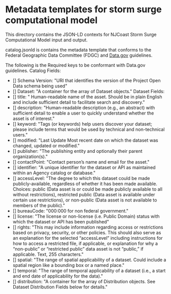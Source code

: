 # Metadata templates for storm surge computational model

This directory contains the JSON-LD contexts for NJCoast Storm Surge Computational Model input and output.

catalog.jsonld is contains the metadata template that conforms to the Federal Geographic Data Committee (FDGC) and [Data.gov](https://project-open-data.cio.gov/v1.1/schema/) guidelines.

The following is the Required keys to be conformant with Data.gov guidelines.
Catalog Fields:
- [] Schema Version: "URI that identifies the version of the Project Open Data schema being used"
- [] Dataset: "A container for the array of Dataset objects."
Dataset Fields:
- [] title: "	Human-readable name of the asset. Should be in plain English and include sufficient detail to facilitate search and discovery."
- [] description: "Human-readable description (e.g., an abstract) with sufficient detail to enable a user to quickly understand whether the asset is of interest."
- [] keyword: "Tags (or keywords) help users discover your dataset; please include terms that would be used by technical and non-technical users."
- [] modified: "Last Update	Most recent date on which the dataset was changed, updated or modified."
- [] publisher: "The publishing entity and optionally their parent organization(s)."
- [] contactPoint: "Contact person’s name and email for the asset."
- [] identifier: "A unique identifier for the dataset or API as maintained within an Agency catalog or database."
- [] accessLevel: "The degree to which this dataset could be made publicly-available, regardless of whether it has been made available. Choices: public (Data asset is or could be made publicly available to all without restrictions), restricted public (Data asset is available under certain use restrictions), or non-public (Data asset is not available to members of the public)."
- [] bureauCode: "000:000 for non federal government."
- [] license: "The license or non-license (i.e. Public Domain) status with which the dataset or API has been published"
- [] rights: "This may include information regarding access or restrictions based on privacy, security, or other policies. This should also serve as an explanation for the selected “accessLevel” including instructions for how to access a restricted file, if applicable, or explanation for why a “non-public” or “restricted public” data asset is not “public,” if applicable. Text, 255 characters."
- [] spatial: "The range of spatial applicability of a dataset. Could include a spatial region like a bounding box or a named place."
- [] temporal: "The range of temporal applicability of a dataset (i.e., a start and end date of applicability for the data)."
- [] distribution: "A container for the array of Distribution objects. See Dataset Distribution Fields below for details."